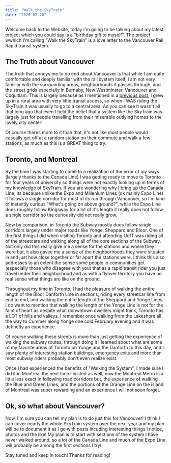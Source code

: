 ```yaml
---
title: "Walk the SkyTrain"
date: "2020-07-20"
---
```


Welcome back to the Website, today I'm going to be talking about my latest project which you could say is a "birthday gift to myself". The project wwhich I'm calling "Walk the SkyTrain" is a love letter to the Vancouver Rail Rapid transit system. 

## The Truth about Vancouver

The truth that annoys me to no end about Vancouver is that while I am quite comfortable and deeply familiar with the rail system itself, I am not very familiar with the surrounding areas, neighborhoods it passes through, and the street grids especially in Burnaby, New Westminster, Vancouver and Coquitlam. This is largely because as I mentioned in a [previous post](https://www.reecemartin.ca/posts/WhyIDonthatecars/), I grew up in a rural area with very little transit access, so when I WAS riding the SkyTrain it was usually to go to a central area. As you can see it wasn't all that long ago that even I held the belief that a system like the SkyTrain was largely just for people travelling from their miserable outlying homes to the lovely city center! 

Of course theres more to it than that, it's not like most people would casually get off at a random station on their commute and walk a few stations, as much as this is a GREAT thing to try. 

## Toronto, and Montreal

By the time I was starting to come to a realization of the error of my ways (largely thanks to the Canada Line) I was getting ready to move to Toronto for four years of university so things were not exactly looking up in terms of my knowledge of SkyTrain. If you are wondering why I bring up the Canada Line, its because unlike the Expo and Millenium Lines (ok mainly Expo Line) it follows a single corridor for most of its run through Vancouver, so I'm kind of instantly curious "What's going on above ground?", while the Expo Line does roughly follow Kingsway for a lot of it's length it really does not follow a single corridor so the curiousity did not really grow.

Now by comparison, in Toronto the Subway mostly does follow single corridors largely under major roads like Yonge, Sheppard and Bloor. One of the first things I did when visiting Toronto and attending UofT was riding all of the streetcars and walking along all of the core sections of the Subway. Not only did this really give me a sense for the stations and where they were but, it also gavee me a sense of the neighborhoods they were situated in and just how close together or far apart the stations were. I think this also addresses to an extent the sense some people in communities get (especially those who disagree with you) that as a rapid transit rider you just travel under their neighborhood and as with a flyover territory you have no real sense what things are like on the ground.

Throughout my time in Toronto, I had the pleasure of walking the entire length of the Bloor Danforth Line in sections, riding every streetcar line from end to end, and walking the entire length of the Sheppard and Yonge Lines. I do want to mention that walking the length of the Yonge Line is not for the faint of heart as despite what donwntown dwellers might think, Toronto has a LOT of hills and valleys, I remember once walking from the Lakeshore all the way to Cummer along Yonge one cold February evening and it was definetly an experience. 

Of course walking these streets is more than just getting the experience of walking the subway routes, through doing it I learned about what are some of my favorite areas of Toronto on Yonge and the Danforth to this day, and I saw plenty of interesting station buildings, emergency exits and more than most subway riders probably don't even realize exist. 

Once I had experienced the benefits of "Walking the System", I made sure I did it in Montreal the next time I visited as well, now the Montreal Metro is a little less exact in following road corridors but, the experience of walking the Blue and Green Lines, and the portions of the Orange Line on the island of Montreal was super rewarding and an experience I will not soon forget.

## Ok, so what about Vancouver?

Now, I'm sure you can tell my plan is to do just this for Vancouver! I think I can cover nearly the whole SkyTrain system over the next year and my plan will be to document it as I go with posts incuding interesting things I notice, photos and the like! My plan is to start with sections of the system I have never walked around, so a lot of the Canada Line and much of the Expo Line will probably be among the first sections I try! 

Stay tuned and keep in touch! Thanks for reading!

